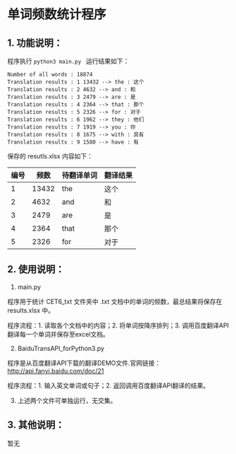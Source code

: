 
# 单词频数统计程序　



## 1. 功能说明：

程序执行 `python3 main.py ` 运行结果如下：

```
Number of all words : 18874
Translation results : 1 13432 --> the : 这个
Translation results : 2 4632 --> and : 和
Translation results : 3 2479 --> are : 是
Translation results : 4 2364 --> that : 那个
Translation results : 5 2326 --> for : 对于
Translation results : 6 1962 --> they : 他们
Translation results : 7 1919 --> you : 你
Translation results : 8 1675 --> with : 具有
Translation results : 9 1580 --> have : 有

```

保存的 resutls.xlsx 内容如下：

| 编号 | 频数 | 待翻译单词 | 翻译结果 | 
|--|--|--|--|
| 1 | 13432 | the  | 这个 |
|  2| 4632| and | 和 |  
| 3 | 2479 | are  | 是 |  
| 4 |2364  | that | 那个 | 
| 5 | 2326 | for | 对于 | 


## 2. 使用说明：

1. main.py 

程序用于统计 CET6_txt 文件夹中 .txt 文档中的单词的频数，最总结果将保存在 results.xlsx 中。

程序流程：1. 读取各个文档中的内容；2. 将单词按降序排列；3. 调用百度翻译API翻译每一个单词并保存至excel文档。

2. BaiduTransAPI_forPython3.py 

程序是从百度翻译API下载的翻译DEMO文件.官网链接：http://api.fanyi.baidu.com/doc/21

程序流程：1. 输入英文单词或句子；2. 返回调用百度翻译API翻译的结果。

3. 上述两个文件可单独运行，无交集。


## 3. 其他说明：

暂无
